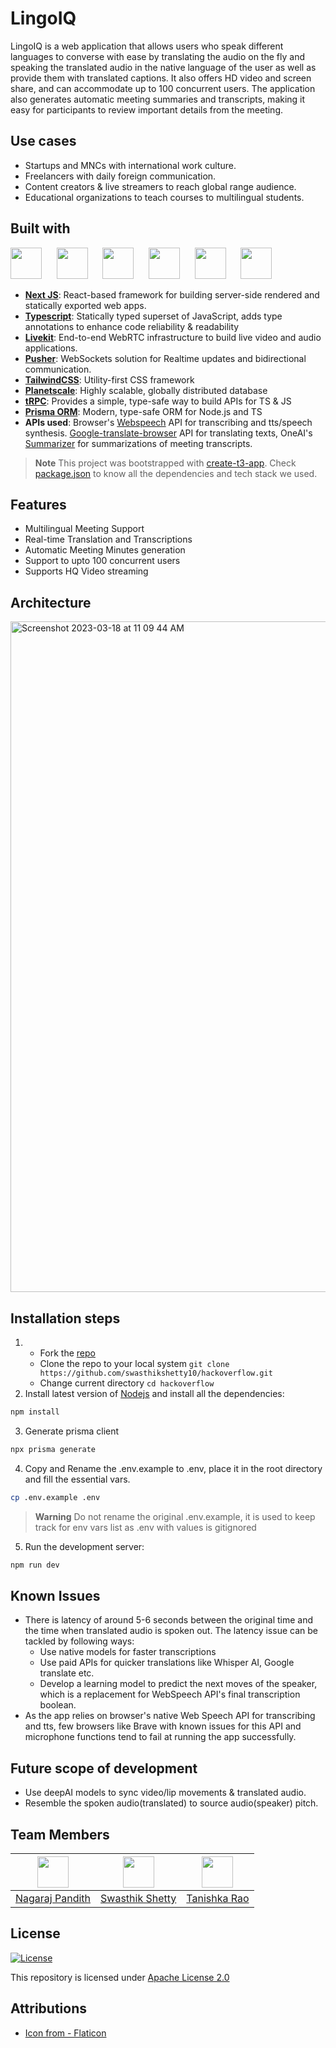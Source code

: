 # LingoIQ
LingoIQ is a web application that allows users who speak different languages to converse with ease by translating the audio on the fly and speaking the translated audio in the native language of the user as well as provide them with translated captions. It also offers HD video and screen share, and can accommodate up to 100 concurrent users. The application also generates automatic meeting summaries and transcripts, making it easy for participants to review important details from the meeting.

## Use cases
- Startups and MNCs with international work culture.
- Freelancers with daily foreign communication.
- Content creators & live streamers to reach global range audience.
- Educational organizations to teach courses to multilingual students.

## Built with

<p align="left">
<img src="https://ui-lib.com/blog/wp-content/uploads/2021/12/nextjs-boilerplate-logo.png" height="50px">&nbsp; &nbsp; &nbsp;
<img src="https://upload.wikimedia.org/wikipedia/commons/thumb/4/4c/Typescript_logo_2020.svg/1024px-Typescript_logo_2020.svg.png?20221110153201" height="50px">&nbsp; &nbsp; &nbsp;
<img src="https://pbs.twimg.com/profile_images/1526251266862505985/KlWqqTp1_400x400.png" height="50px">&nbsp; &nbsp; &nbsp;
<img src="https://pbs.twimg.com/profile_images/1504919223168077836/RSsCSpKf_400x400.jpg" height="50px">&nbsp; &nbsp; &nbsp;
<img src="https://trpc.io/img/logo.svg" height="50px">&nbsp; &nbsp; &nbsp;
<img src="https://www.svgrepo.com/show/374002/prisma.svg" height="50px">
</p>

- [**Next JS**](https://nextjs.org/): React-based framework for building server-side rendered and statically exported web apps.
- [**Typescript**](https://www.typescriptlang.org/): Statically typed superset of JavaScript, adds type annotations to enhance code reliability & readability
- [**Livekit**](https://livekit.io/): End-to-end WebRTC infrastructure to build live video and audio applications.
- [**Pusher**](https://pusher.com/): WebSockets solution for Realtime updates and bidirectional communication.
- [**TailwindCSS**](https://tailwindcss.com/): Utility-first CSS framework
- [**Planetscale**](https://planetscale.com/): Highly scalable, globally distributed database
- [**tRPC**](https://trpc.io/): Provides a simple, type-safe way to build APIs for TS & JS
- [**Prisma ORM**](https://www.prisma.io/): Modern, type-safe ORM for Node.js and TS
- **APIs used**: Browser's [Webspeech](https://developer.mozilla.org/en-US/docs/Web/API/Web_Speech_API) API for transcribing and tts/speech synthesis. [Google-translate-browser](https://www.npmjs.com/package/google-translate-api-browser) API for translating texts, OneAI's [Summarizer](https://www.oneai.com/summarize) for summarizations of meeting transcripts.

> **Note**
> This project was bootstrapped with [create-t3-app](https://create.t3.gg/). Check [package.json](https://github.com/swasthikshetty10/hackoverflow/blob/main/package.json) to know all the dependencies and tech stack we used.

## Features
- Multilingual Meeting Support
- Real-time Translation and Transcriptions
- Automatic Meeting Minutes generation
- Support to upto 100 concurrent users
- Supports HQ Video streaming

## Architecture
<img width="1073" alt="Screenshot 2023-03-18 at 11 09 44 AM" src="https://user-images.githubusercontent.com/83623339/226187854-03ec9559-1122-42a3-93c7-80614fdae396.png">

## Installation steps

1. - Fork the [repo](https://github.com/swasthikshetty10/hackoverflow)
   - Clone the repo to your local system `git clone https://github.com/swasthikshetty10/hackoverflow.git`
   - Change current directory `cd hackoverflow`
2. Install latest version of [Nodejs](https://nodejs.org/en/) and install all the dependencies:

```bash
npm install
```

3. Generate prisma client

```bash
npx prisma generate
```

4. Copy and Rename the .env.example to .env, place it in the root directory and fill the essential vars.

```bash
cp .env.example .env
```

> **Warning**
> Do not rename the original .env.example, it is used to keep track for env vars list as .env with values is gitignored

5. Run the development server:

```bash
npm run dev
```

## Known Issues
- There is latency of around 5-6 seconds between the original time and the time when translated audio is spoken out. The latency issue can be tackled by following ways:
  - Use native models for faster transcriptions
  - Use paid APIs for quicker translations like Whisper AI, Google translate etc.
  - Develop a learning model to predict the next moves of the speaker, which is a replacement for WebSpeech API's final transcription boolean.
- As the app relies on browser's native Web Speech API for transcribing and tts, few browsers like Brave with known issues for this API and microphone functions tend to fail at running the app successfully.

## Future scope of development
- Use deepAI models to sync video/lip movements & translated audio.
- Resemble the spoken audio(translated) to source audio(speaker) pitch.

## Team Members

| <img src = "https://avatars.githubusercontent.com/u/83623339?v=4" width="50px"> | <img src = "https://avatars.githubusercontent.com/u/62538932?v=4" width="50px"> | <img src = "https://avatars.githubusercontent.com/u/74966490?v=4" width="50px"> |
| :-----------------------------------------------------------------------------: | :-----------------------------------------------------------------------------: | :------------------------------------------------------------------------------: |
|              [Nagaraj Pandith](https://github.com/nagarajpandith/)              |  [Swasthik Shetty](https://github.com/swasthikshetty10/](https://github.com/rudra246)>)  |                 [Tanishka Rao](https://github.com/tanishkarao16)                 |

## License
[![License](https://img.shields.io/badge/License-Apache_2.0-blue.svg)](https://opensource.org/licenses/Apache-2.0)

This repository is licensed under [Apache License 2.0](https://github.com/swasthikshetty10/hackoverflow/blob/main/LICENSE)

## Attributions

- [Icon from - Flaticon](https://www.flaticon.com/free-icons/)

